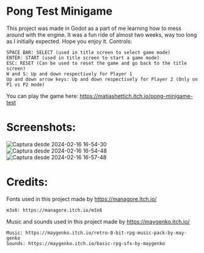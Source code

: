 # Pong Test Minigame

This project was made in Godot as a part of me learning how to mess around with the engine. It was a fun ride of almost two weeks, way too long as I initially expected. Hope you enjoy it.
Controls:

    SPACE BAR: SELECT (used in title screen to select game mode)
    ENTER: START (used in title screen to start a game mode)
    ESC: RESET (Can be used to reset the game and go back to the title screen)
    W and S: Up and down respectively for Player 1
    Up and down arrow keys: Up and down respectively for Player 2 (Only on P1 vs P2 mode)

You can play the game here: https://matiashettich.itch.io/pong-minigame-test

# Screenshots:

![Captura desde 2024-02-16 16-54-30](https://github.com/matias-hettich-castillo/pong-oso/assets/7623785/a25595ac-796a-4ad9-af3e-98227db65c78)
![Captura desde 2024-02-16 16-54-48](https://github.com/matias-hettich-castillo/pong-oso/assets/7623785/88d071b4-ef7e-42fb-b884-ae9db9821d98)
![Captura desde 2024-02-16 16-57-48](https://github.com/matias-hettich-castillo/pong-oso/assets/7623785/7583b824-68e5-4b60-a811-372c632a9a44)

# Credits:

Fonts used in this project made by https://managore.itch.io/

    m3x6: https://managore.itch.io/m3x6​

Music and sounds used in this project made by https://maygenko.itch.io/

    Music: https://maygenko.itch.io/retro-8-bit-rpg-music-pack-by-may-genko
    Sounds: https://maygenko.itch.io/basic-rpg-sfx-by-maygenko
